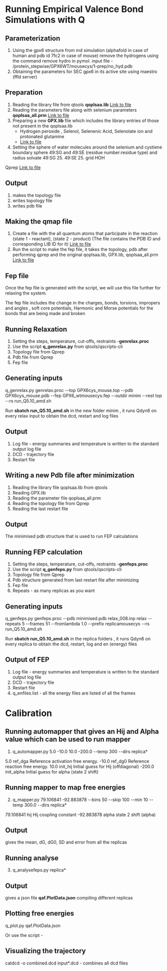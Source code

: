 # Running Empirical Valence Bond Simulations with Q

## Parameterization

1. Using the gpx6 structure from md simulation (alphafold in case of human and pdb id 7fc2 in case of mouse) remove the hydrogens using the command remove hydro in pymol. input file - /protein_stepwise/GPX6WT/mousecys/1-prep/no_hyd.pdb
2. Obtaining the parameters for SEC gpx6 in its active site using maestro (ffld server)
   
## Preparation 

1. Reading the library file from qtools **qoplsaa.lib**
[Link to file](https://github.com/ND7996/PhD_Thesis/blob/main/EVB/protein_stepwise/GPX6WT/mousecys/1-prep/qoplsaa.lib)
2. Reading the parameters file along with selenium parameters **qoplsaa_all.prm**
   [Link to file](https://github.com/ND7996/PhD_Thesis/blob/main/EVB/protein_stepwise/GPX6WT/mousecys/1-prep/qoplsaa_all.prm)
3. Preparing a new **GPX.lib** file which includes the library entries of those not present in the qoplsaa.lib
   - Hydrogen peroxide , Selenol, Selenenic Acid, Selenolate ion and protonated glutamine
   -  [Link to file](https://github.com/ND7996/PhD_Thesis/blob/main/EVB/protein_stepwise/GPX6WT/mousecys/1-prep/GPX.lib)
4. Setting the sphere of water molecules around the selenium and cystiene 
boundary sphere 49:SG and 49:SE (residue number:residue type) and radius solvate 49:SG 25. 49:SE 25. grid HOH

Qprep
[Link to file](https://github.com/ND7996/PhD_Thesis/blob/main/EVB/protein_stepwise/GPX6WT/mousecys/1-prep/prep5.inp)

## Output 

1. makes the topology file 
2. writes topology file 
3. writes pdb file 

## Making the qmap file

1. Create a file with the all quantum atoms that participate in the reaction (state 1 - reactant), (state 2 - product) (The file contains the PDB ID and corresponding LIB ID for it) [Link to file](https://github.com/ND7996/PhD_Thesis/blob/main/EVB/protein_stepwise/GPX6WT/mousecys/1-prep/fepqmapmousecys.qmap)
2. Run the script to make the fep file, it takes the topology, pdb after performing qprep and the original qoplsaa.lib, GPX.lib, qoplsaa_all.prm  [Link to file](https://github.com/ND7996/PhD_Thesis/blob/main/EVB/protein_stepwise/GPX6WT/mousecys/1-prep/makeFEPmousecys.py)

## Fep file

Once the fep file is generated with the script, we will use this file further for relaxing the system. 

The fep file includes the change in the charges, bonds, torsions, impropers and angles , soft core potentials, Harmonic and Morse potentials for the bonds that are being made and broken

## Running Relaxation

1. Setting the steps, temperature, cut-offs, restraints -**genrelax.proc**
2. Use the script **q_genrelax.py** from qtools/qscripts-cli
3. Topology file from Qprep
4. Pdb file from Qprep
5. Fep file 

## Generating inputs

q_genrelax.py genrelax.proc --top GPX6cys_mouse.top  --pdb GPX6cys_mouse.pdb --fep GPX6_wtmousecys.fep --outdir minim --rest top --rs run_Q5.10_amd.sh

Run **sbatch run_Q5.10_amd.sh** in the new folder minim , it runs Qdyn6 on every relax input to obtain the dcd, restart and log files 

## Output 

1. Log file - energy summaries and temperature is written to the standard output log file
2. DCD - trajectory file
3. Restart file

## Writing a new Pdb file after minimization 

1. Reading the library file qoplsaa.lib from qtools
2. Reading GPX.lib     
3. Reading the parameter file qoplsaa_all.prm
4. Reading the topology file from Qprep
5. Reading the last restart file

## Output

The minimised pdb structure that is used to run FEP calculations

## Running FEP calculation

1. Setting the steps, temperature, cut-offs, restraints -**genfeps.proc**
2. Use the script **q_genfeps.py** from qtools/qscripts-cli
3. Topology file from Qprep
4. Pdb structure generated from last restart file after minimizing
5. Fep file 
6. Repeats - as many replicas as you want

## Generating inputs

q_genfeps.py genfeps.proc --pdb minimised.pdb relax_008.inp relax --repeats 5 --frames 51 --fromlambda 1.0 --prefix replicamousecys --rs run_Q5.10_amd.sh

Run **sbatch run_Q5.10_amd.sh** in the replica folders , it runs Qdyn6 on every replica to obtain the dcd, restart, log and en (energy) files 

## Output of FEP

1. Log file - energy summaries and temperature is written to the standard output log file
2. DCD - trajectory file
3. Restart file
4. q_enfiles.list - all the energy files are listed of all the frames 

# Calibration

## Running automapper that gives an Hij and Alpha value which can be used to run mapper 

1. q_automapper.py 5.0 -10.0 10.0 -200.0 --temp 300 --dirs replica*
   
 5.0  ref_dga               Reference activation free energy.
-10.0  ref_dg0               Reference reaction free energy.
 10.0  init_hij              Initial guess for Hij (offdiagonal)
-200.0 init_alpha            Initial guess for alpha (state 2 shift)

## Running mapper to map free energies

2. q_mapper.py 79.106841 -92.883878 --bins 50 --skip 100 --min 10 --temp 300.0 --dirs replica*

79.106841 hij          Hij coupling constant
-92.883878 alpha       state 2 shift (alpha)

## Output 

gives the mean, dG, dG0, SD and error from all the replicas 

## Running analyse

3.  q_analysefeps.py replica* 

## Output 

gives a json file **qaf.PlotData.json** compiling different replicas 

## Plotting free energies 

q_plot.py qaf.PlotData.json 

Or use the script - 

## Visualizing the trajectory

catdcd -o combined.dcd input*.dcd  - combines all dcd files 

